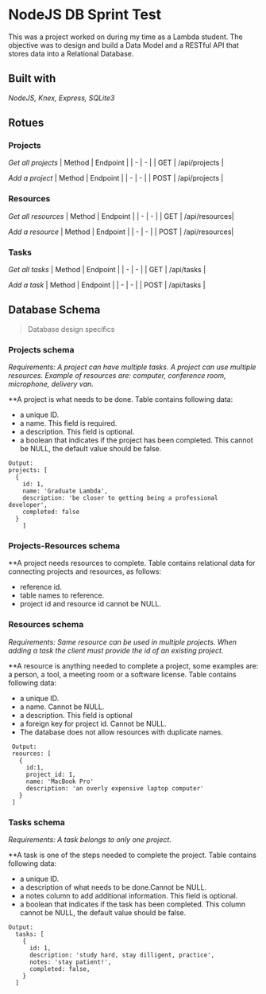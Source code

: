 
# NodeJS DB Sprint Test
This was a project worked on during my time as a Lambda student. The objective was to design and build a Data Model and a RESTful API that stores data into a Relational Database.


## Built with
*NodeJS, Knex, Express, SQLite3*

## Rotues

### Projects

*Get all projects*
| Method | Endpoint      |
| - | - |
| GET    | /api/projects | 

*Add a project*
| Method | Endpoint      |
| - | - |
| POST   | /api/projects | 

### Resources

*Get all resources*
| Method | Endpoint      |
| - | - |
| GET    | /api/resources| 

*Add a resource*
| Method | Endpoint      |
| - | - |
| POST   | /api/resources| 

### Tasks

*Get all tasks*
| Method | Endpoint      |
| - | - |
| GET   | /api/tasks    |  

*Add a task*
| Method | Endpoint      |
| - | - |
| POST   | /api/tasks    |  




## Database Schema
> Database design specifics

### Projects schema
*Requirements: A project can have multiple tasks.  A project can use multiple resources. Example of resources are: computer, conference room, microphone, delivery van.*

**A project is what needs to be done. Table contains following data:

 - a unique ID.
 - a name. This field is required.
 - a description. This field is optional.
 - a boolean that indicates if the project has been completed. This cannot be NULL, the default value should be false.
 
  ```
  Output:
  projects: [
    {
      id: 1,
      name: 'Graduate Lambda',
      description: 'be closer to getting being a professional developer',
      completed: false
    }
      ]
 ```
 
 ### Projects-Resources schema
 
 **A project needs resources to complete. Table contains relational data for connecting projects and resources, as follows:
 
 - reference id.
 - table names to reference.
 - project id and resource id cannot be NULL.
 
 
 ### Resources schema
 *Requirements:  Same resource can be used in multiple projects. When adding a task the client must provide the id of an existing project.*

**A resource is anything needed to complete a project, some examples are: a person, a tool, a meeting room or a software license. Table contains following data:

 - a unique ID.
 - a name. Cannot be NULL.
 - a description. This field is optional
 - a foreign key for project id. Cannot be NULL.
 - The database does not allow resources with duplicate names.
 
 ```
  Output:
  reources: [
    {
      id:1,
      project_id: 1,
      name: 'MacBook Pro'
      description: 'an overly expensive laptop computer'
    }
  ]
```

### Tasks schema
*Requirements: A task belongs to only one project.* 

**A task is one of the steps needed to complete the project. Table contains following data:

 - a unique ID.
 - a description of what needs to be done.Cannot be NULL.
 - a notes column to add additional information. This field is optional.
 - a boolean that indicates if the task has been completed. This column cannot be NULL, the default value should be false.

```
Output:
  tasks: [
    {
      id: 1,
      description: 'study hard, stay dilligent, practice',
      notes: 'stay patient!', 
      completed: false,
    }
  ]
```
